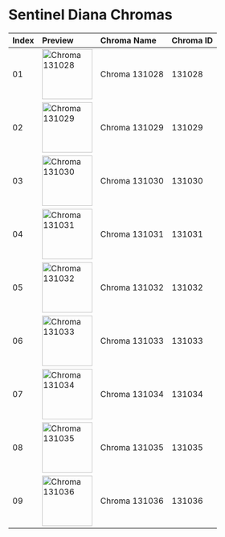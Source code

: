 # Sentinel Diana Chromas

| Index | Preview | Chroma Name | Chroma ID |
|:---|:---|:---|:---|
| 01 | <img src='https://raw.communitydragon.org/latest/plugins/rcp-be-lol-game-data/global/default/v1/champion-chroma-images/131/131028.png' alt='Chroma 131028' width='100'> | Chroma 131028 | 131028 |
| 02 | <img src='https://raw.communitydragon.org/latest/plugins/rcp-be-lol-game-data/global/default/v1/champion-chroma-images/131/131029.png' alt='Chroma 131029' width='100'> | Chroma 131029 | 131029 |
| 03 | <img src='https://raw.communitydragon.org/latest/plugins/rcp-be-lol-game-data/global/default/v1/champion-chroma-images/131/131030.png' alt='Chroma 131030' width='100'> | Chroma 131030 | 131030 |
| 04 | <img src='https://raw.communitydragon.org/latest/plugins/rcp-be-lol-game-data/global/default/v1/champion-chroma-images/131/131031.png' alt='Chroma 131031' width='100'> | Chroma 131031 | 131031 |
| 05 | <img src='https://raw.communitydragon.org/latest/plugins/rcp-be-lol-game-data/global/default/v1/champion-chroma-images/131/131032.png' alt='Chroma 131032' width='100'> | Chroma 131032 | 131032 |
| 06 | <img src='https://raw.communitydragon.org/latest/plugins/rcp-be-lol-game-data/global/default/v1/champion-chroma-images/131/131033.png' alt='Chroma 131033' width='100'> | Chroma 131033 | 131033 |
| 07 | <img src='https://raw.communitydragon.org/latest/plugins/rcp-be-lol-game-data/global/default/v1/champion-chroma-images/131/131034.png' alt='Chroma 131034' width='100'> | Chroma 131034 | 131034 |
| 08 | <img src='https://raw.communitydragon.org/latest/plugins/rcp-be-lol-game-data/global/default/v1/champion-chroma-images/131/131035.png' alt='Chroma 131035' width='100'> | Chroma 131035 | 131035 |
| 09 | <img src='https://raw.communitydragon.org/latest/plugins/rcp-be-lol-game-data/global/default/v1/champion-chroma-images/131/131036.png' alt='Chroma 131036' width='100'> | Chroma 131036 | 131036 |

